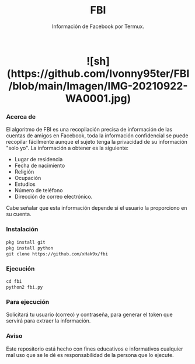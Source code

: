<h1 align="center">FBI</h1>
<p align="center">Información de Facebook por Termux.</p><br>                                      

<h1 align="center">![sh](https://github.com/Ivonny95ter/FBI/blob/main/Imagen/IMG-20210922-WA0001.jpg)</h1>

### Acerca de
El algoritmo de FBI es una recopilación precisa de información de las cuentas de amigos en Facebook, toda la información confidencial se puede recopilar fácilmente aunque el sujeto tenga la privacidad de su información "solo yo". La información a obtener es la siguiente:

 * Lugar de residencia
 * Fecha de nacimiento
 * Religión
 * Ocupación
 * Estudios
 * Número de teléfono
 * Dirección de correo electrónico.

Cabe señalar que esta información depende si el usuario la proporciono en su cuenta.

### Instalación

```
pkg install git
pkg install python
git clone https://github.com/xHak9x/fbi
```

### Ejecución
```
cd fbi
python2 fbi.py
```
### Para ejecución
Solicitará tu usuario (correo) y contraseña, para generar el token que servirá para extraer la información.

### Aviso
Este repositorio está hecho con fines educativos e informativos cualquier mal uso que se le dé es responsabilidad de la persona que lo ejecute.
